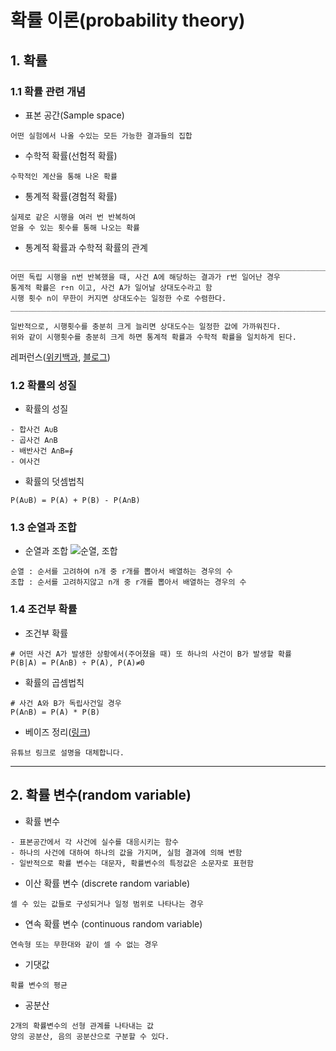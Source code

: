 확률 이론(probability theory)
===

## 1. 확률
### 1.1 확률 관련 개념

- 표본 공간(Sample space)
```
어떤 실험에서 나올 수있는 모든 가능한 결과들의 집합
```
- 수학적 확률(선험적 확률)
```
수학적인 계산을 통해 나온 확률
```
- 통계적 확률(경험적 확률)
```
실제로 같은 시행을 여러 번 반복하여
얻을 수 있는 횟수를 통해 나오는 확률
```

- 통계적 확률과 수학적 확률의 관계
```
_________________________________________________________________________
어떤 독립 시행을 n번 반복했을 때, 사건 A에 해당하는 결과가 r번 일어난 경우
통계적 확률은 r÷n 이고, 사건 A가 일어날 상대도수라고 함
시행 횟수 n이 무한이 커지면 상대도수는 일정한 수로 수렴한다.
_________________________________________________________________________

일반적으로, 시행횟수를 충분히 크게 늘리면 상대도수는 일정한 값에 가까워진다.
위와 같이 시행횟수를 충분히 크게 하면 통계적 확률과 수학적 확률을 일치하게 된다.
```
레퍼런스([위키백과](https://ko.wikipedia.org/wiki/%ED%99%95%EB%A5%A0%EB%A1%A0), [블로그](https://m.blog.naver.com/noela70/221112417204))

### 1.2 확률의 성질
- 확률의 성질
```
- 합사건 A∪B
- 곱사건 A∩B
- 배반사건 A∩B=∮
- 여사건 
```
- 확률의 덧셈법칙
```
P(A∪B) = P(A) + P(B) - P(A∩B)
```

### 1.3 순열과 조합
- 순열과 조합
![순열, 조합](https://user-images.githubusercontent.com/101171109/168032169-c498feb6-34f8-4270-81da-a2e112e466ea.png)
```
순열 : 순서를 고려하여 n개 중 r개를 뽑아서 배열하는 경우의 수
조합 : 순서를 고려하지않고 n개 중 r개를 뽑아서 배열하는 경우의 수
```

### 1.4 조건부 확률
- 조건부 확률
```
# 어떤 사건 A가 발생한 상황에서(주어졌을 때) 또 하나의 사건이 B가 발생할 확률
P(B|A) = P(A∩B) ÷ P(A), P(A)≠0
```

- 확률의 곱셈법칙
```
# 사건 A와 B가 독립사건일 경우
P(A∩B) = P(A) * P(B)
```

- 베이즈 정리([링크](https://www.youtube.com/watch?v=Y4ecU7NkiEI)) 
```  
유튜브 링크로 설명을 대체합니다.
```
___
## 2. 확률 변수(random variable)
- 확률 변수
```
- 표본공간에서 각 사건에 실수를 대응시키는 함수
- 하나의 사건에 대하여 하나의 값을 가지며, 실험 결과에 의해 변함
- 일반적으로 확률 변수는 대문자, 확률변수의 특정값은 소문자로 표현함
```
- 이산 확률 변수 (discrete random variable)
```
셀 수 있는 값들로 구성되거나 일정 범위로 나타나는 경우
```
- 연속 확률 변수 (continuous random variable)
```
연속형 또는 무한대와 같이 셀 수 없는 경우
```
- 기댓값
```
확률 변수의 평균
```
- 공분산
```
2개의 확률변수의 선형 관계를 나타내는 값
양의 공분산, 음의 공분산으로 구분할 수 있다.
```
